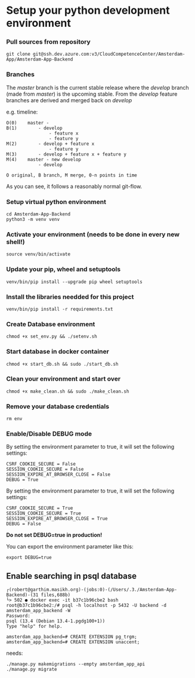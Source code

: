 # Setup your python development environment

### Pull sources from repository 
    git clone git@ssh.dev.azure.com:v3/CloudCompetenceCenter/Amsterdam-App/Amsterdam-App-Backend

### Branches
The _master_ branch is the current stable release where the _develop_ branch (made from _master_) is the upcoming
stable. From the _develop_ feature branches are derived and merged back on _develop_

e.g. timeline:

    O(0)    master -
    B(1)        - develop
                    - feature x  
                    - feature y
    M(2)        - develop + feature x
                    - feature y
    M(3)        - develop + feature x + feature y
    M(4)    master - new develop
                - develop
                
    O original, B branch, M merge, 0-n points in time
    
As you can see, it follows a reasonably normal git-flow.
                  
### Setup virtual python environment
    cd Amsterdam-App-Backend
    python3 -m venv venv
 
### Activate your environment (needs to be done in every new shell!)
    source venv/bin/activate
 
### Update your pip, wheel and setuptools
    venv/bin/pip install --upgrade pip wheel setuptools
 
### Install the libraries needded for this project
    venv/bin/pip install -r requirements.txt

### Create Database environment
    chmod +x set_env.py && ./setenv.sh

### Start database in docker container
    chmod +x start_db.sh && sudo ./start_db.sh

### Clean your environment and start over
    chmod +x make_clean.sh && sudo ./make_clean.sh

### Remove your database credentials
    rm env

### Enable/Disable DEBUG mode

By setting the environment parameter to true, it will set the following settings:

    CSRF_COOKIE_SECURE = False
    SESSION_COOKIE_SECURE = False
    SESSION_EXPIRE_AT_BROWSER_CLOSE = False
    DEBUG = True

By setting the environment parameter to true, it will set the following settings:

    CSRF_COOKIE_SECURE = True
    SESSION_COOKIE_SECURE = True
    SESSION_EXPIRE_AT_BROWSER_CLOSE = True
    DEBUG = False

**Do not set DEBUG=true in production!**

You can export the environment parameter like this:

    export DEBUG=true

## Enable searching in psql database

    ┌(robert@garthim.masikh.org)-(jobs:0)-(/Users/.3./Amsterdam-App-Backend)-(31 files,688b)
    └> 502 ● docker exec -it b37c1b96cbe2 bash
    root@b37c1b96cbe2:/# psql -h localhost -p 5432 -U backend -d amsterdam_app_backend -W
    Password: 
    psql (13.4 (Debian 13.4-1.pgdg100+1))
    Type "help" for help.
    
    amsterdam_app_backend=# CREATE EXTENSION pg_trgm;
    amsterdam_app_backend=# CREATE EXTENSION unaccent;

needs: 

    ./manage.py makemigrations --empty amsterdam_app_api
    ./manage.py migrate

